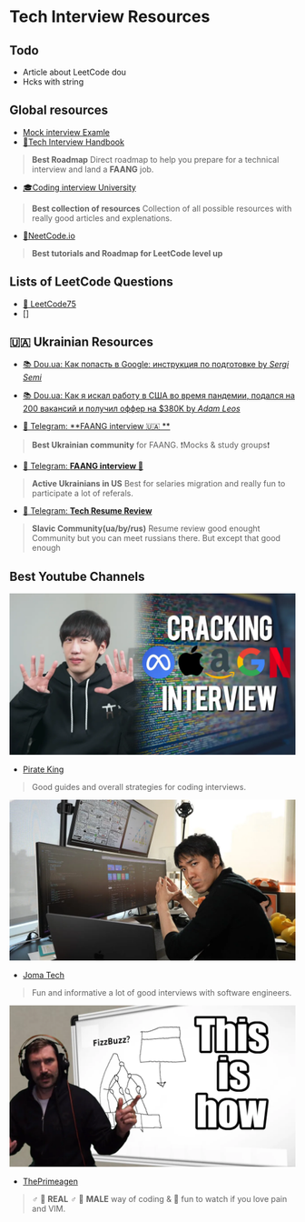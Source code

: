 # Tech Interview Resources

## Todo

- Article about LeetCode dou 
- Hcks with string

 ## Global resources

- [Mock interview Examle](https://www.youtube.com/watch?v=46dZH7LDbf8)
- [📔Tech Interview Handbook](https://www.techinterviewhandbook.org/)
> **Best Roadmap**
> Direct roadmap to help you prepare for a technical interview and land a **FAANG** job.

 - [🎓Coding interview University](https://github.com/jwasham/coding-interview-university)
> **Best collection of resources** 
> Collection of all possible resources with really good articles and explenations.
 
- [🚀NeetCode.io](https://neetcode.io/) 
> **Best tutorials and Roadmap for LeetCode level up**


## Lists of **LeetCode Questions**

- [📃 LeetCode75](https://leetcode.com/studyplan/leetcode-75/)
- []

## 🇺🇦 Ukrainian Resources

- [📚 Dou.ua: Как попасть в Google: инструкция по подготовке by *Sergi Semi*](https://dou.ua/lenta/articles/google-interview/)

- [📚 Dou.ua: Как я искал работу в США во время пандемии, подался на 200 вакансий и получил оффер на $380K by *Adam Leos*](https://dou.ua/lenta/interviews/get-job-in-usa-during-pandemic/)


- [📨 Telegram: **FAANG interview  🇺🇦 **](https://t.me/FaangInterviewUa)
> **Best Ukrainian community** for FAANG. ❗Mocks & study groups❗

- [📨 Telegram: **FAANG interview 🦅**](https://t.me/FAANG_USA)
> **Active Ukrainians in US** Best for selaries migration and really fun to participate a lot of referals.

- [📨 Telegram: **Tech Resume Review**](https://t.me/resume_reviewew)
> **Slavic Community(ua/by/rus)** Resume review good enought Community but you can meet russians there. But except that good enough

## Best Youtube Channels

![Pirate King](./img/YT_PirateKing.webp)
- [Pirate King](https://www.youtube.com/watch?v=17cQGPLbmfQ)
> Good guides and overall strategies for coding interviews.

![Joma Tech YT](./img/YT_JomaTech.webp)
- [Joma Tech](https://www.youtube.com/watch?v=5bId3N7QZec)
> Fun and informative a lot of good interviews with software engineers.

![ThePrimeagen](./img/YT_ThePrmeagen.webp)
- [ThePrimeagen](https://www.youtube.com/watch?v=hW5s_UUO1RI)
> ♂ 💪 **REAL** ♂ 💪 **MALE** way of coding & 🥲 fun to watch if you love pain and VIM.


